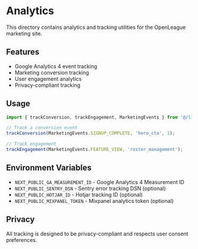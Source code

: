 # Analytics

This directory contains analytics and tracking utilities for the OpenLeague marketing site.

## Features

- Google Analytics 4 event tracking
- Marketing conversion tracking
- User engagement analytics
- Privacy-compliant tracking

## Usage

```typescript
import { trackConversion, trackEngagement, MarketingEvents } from '@/lib/analytics';

// Track a conversion event
trackConversion(MarketingEvents.SIGNUP_COMPLETE, 'hero_cta', 1);

// Track engagement
trackEngagement(MarketingEvents.FEATURE_VIEW, 'roster_management');
```

## Environment Variables

- `NEXT_PUBLIC_GA_MEASUREMENT_ID` - Google Analytics 4 Measurement ID
- `NEXT_PUBLIC_SENTRY_DSN` - Sentry error tracking DSN (optional)
- `NEXT_PUBLIC_HOTJAR_ID` - Hotjar tracking ID (optional)
- `NEXT_PUBLIC_MIXPANEL_TOKEN` - Mixpanel analytics token (optional)

## Privacy

All tracking is designed to be privacy-compliant and respects user consent preferences.